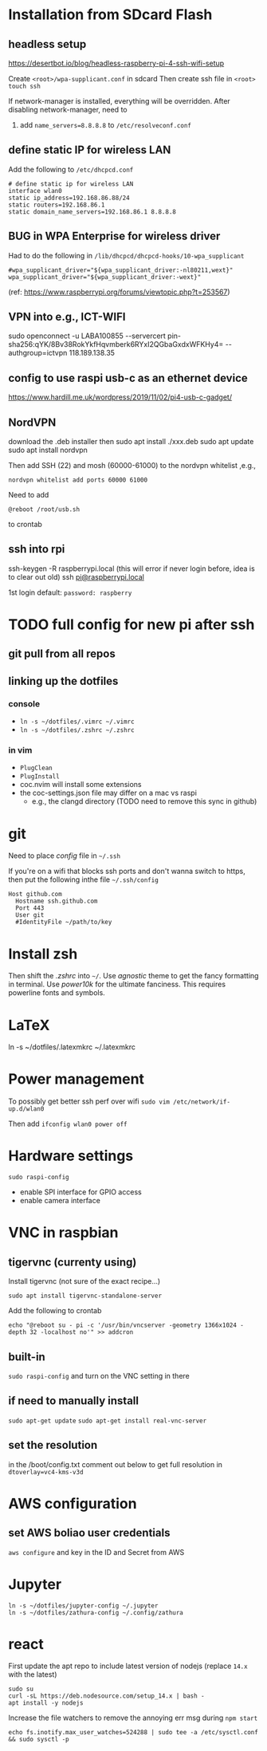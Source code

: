 # Installation from SDcard Flash
## headless setup
https://desertbot.io/blog/headless-raspberry-pi-4-ssh-wifi-setup

Create `<root>/wpa-supplicant.conf` in sdcard
Then create ssh file in `<root>` 
`touch ssh`

If network-manager is installed, everything will be overridden.
After disabling network-manager, need to
1. add `name_servers=8.8.8.8` to `/etc/resolveconf.conf`

## define static IP for wireless LAN
Add the following to `/etc/dhcpcd.conf`
```
# define static ip for wireless LAN
interface wlan0
static ip_address=192.168.86.88/24
static routers=192.168.86.1
static domain_name_servers=192.168.86.1 8.8.8.8
```

## BUG in WPA Enterprise for wireless driver

Had to do the following in `/lib/dhcpcd/dhcpcd-hooks/10-wpa_supplicant`
```
#wpa_supplicant_driver="${wpa_supplicant_driver:-nl80211,wext}"
wpa_supplicant_driver="${wpa_supplicant_driver:-wext}"
```

(ref: https://www.raspberrypi.org/forums/viewtopic.php?t=253567)

## VPN into e.g., ICT-WIFI
sudo openconnect -u LABA100855 --servercert pin-sha256:qYK/8Bv38RokYkfHqvmberk6RYxI2QGbaGxdxWFKHy4= --authgroup=ictvpn 118.189.138.35

## config to use raspi usb-c as an ethernet device
https://www.hardill.me.uk/wordpress/2019/11/02/pi4-usb-c-gadget/

## NordVPN
download the .deb installer then
sudo apt install ./xxx.deb
sudo apt update
sudo apt install nordvpn

Then add SSH (22) and mosh (60000-61000) to the nordvpn whitelist ,e.g., 
```
nordvpn whitelist add ports 60000 61000
```

Need to add 
```
@reboot /root/usb.sh
```
to crontab

## ssh into rpi
ssh-keygen -R raspberrypi.local  (this will error if never login before, idea is to clear out old)
ssh pi@raspberrypi.local

1st login default:
`password: raspberry`

# TODO full config for new pi after ssh

## git pull from all repos

## linking up the dotfiles

### console
- `ln -s ~/dotfiles/.vimrc ~/.vimrc`
- `ln -s ~/dotfiles/.zshrc ~/.zshrc`

### in vim
- `PlugClean`
- `PlugInstall`
- coc.nvim will install some extensions
- the coc-settings.json file may differ on a mac vs raspi
  - e.g., the clangd directory (TODO need to remove this sync in github)

# git

Need to place *config* file in `~/.ssh`

If you're on a wifi that blocks ssh ports and don't wanna switch to https, then put the following inthe file `~/.ssh/config`
```
Host github.com
  Hostname ssh.github.com
  Port 443
  User git
  #IdentityFile ~/path/to/key
```

# Install zsh

Then shift the *.zshrc* into `~/`. 
Use *agnostic* theme to get the fancy formatting in terminal.
Use *power10k* for the ultimate fanciness.
This requires powerline fonts and symbols. 

# LaTeX

ln -s ~/dotfiles/.latexmkrc ~/.latexmkrc

# Power management 

To possibly get better ssh perf over wifi
`sudo vim /etc/network/if-up.d/wlan0`

Then add 
`ifconfig wlan0 power off`

# Hardware settings

`sudo raspi-config`
- enable SPI interface for GPIO access
- enable camera interface

# VNC in raspbian

## tigervnc (currenty using)
Install tigervnc (not sure of the exact recipe...)
```
sudo apt install tigervnc-standalone-server
```

Add the following to crontab
```
echo "@reboot su - pi -c '/usr/bin/vncserver -geometry 1366x1024 -depth 32 -localhost no'" >> addcron 
```

## built-in
`sudo raspi-config`
and turn on the VNC setting in there

## if need to manually install
`sudo apt-get update`
`sudo apt-get install real-vnc-server`

## set the resolution
in the /boot/config.txt comment out below to get full resolution in
`dtoverlay=vc4-kms-v3d`

# AWS configuration
## set AWS boliao user credentials
`aws configure`
and key in the ID and Secret from AWS

# Jupyter
```
ln -s ~/dotfiles/jupyter-config ~/.jupyter
ln -s ~/dotfiles/zathura-config ~/.config/zathura 
```

# react
First update the apt repo to include latest version of nodejs (replace `14.x` with the latest)
```
sudo su
curl -sL https://deb.nodesource.com/setup_14.x | bash -
apt install -y nodejs
```

Increase the file watchers to remove the annoying err msg during `npm start`
```
echo fs.inotify.max_user_watches=524288 | sudo tee -a /etc/sysctl.conf && sudo sysctl -p
```
